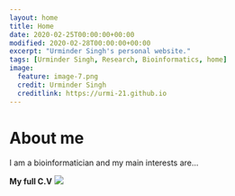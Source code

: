 ```yaml
---
layout: home
title: Home
date: 2020-02-25T00:00:00+00:00
modified: 2020-02-28T00:00:00+00:00
excerpt: "Urminder Singh's personal website."
tags: [Urminder Singh, Research, Bioinformatics, home]
image:
  feature: image-7.png
  credit: Urminder Singh
  creditlink: https://urmi-21.github.io
---
```


# About me
I am a bioinformatician and my main interests are...



**My full C.V** [<img src="https://img.shields.io/badge/pdf-gray?style=flat&logo=Adobe-Acrobat-Reader"/>](/publications/pdf/cv_urmi.pdf)
